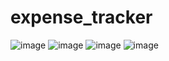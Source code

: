 # expense_tracker
![image](https://github.com/user-attachments/assets/510fe92c-fce6-4b73-9714-07dd90d6bde9)
![image](https://github.com/user-attachments/assets/b19b3b94-7a32-4769-ab84-545551c24ba1)
![image](https://github.com/user-attachments/assets/ceb51b5f-6fc2-4482-a342-45de8d5cc175)
![image](https://github.com/user-attachments/assets/25fd132c-98af-4258-9033-d978e92ead81)

